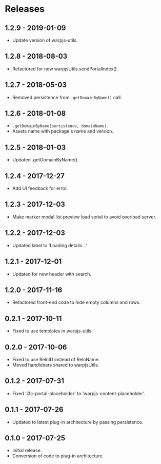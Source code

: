 # Releases

## 1.2.9 - 2019-01-09

- Update version of warpjs-utils.

## 1.2.8 - 2018-08-03

- Refactored for new warpjsUtils.sendPortalIndex().

## 1.2.7 - 2018-05-03

- Removed persistence from `.getDomainByName()` call.

## 1.2.6 - 2018-01-08

- `.getDomainByName(persistence, domainName)`.
- Assets name with package's name and version.

## 1.2.5 - 2018-01-03

- Updated .getDomainByName().

## 1.2.4 - 2017-12-27

- Add UI feedback for error.

## 1.2.3 - 2017-12-03

- Make marker modal list preview load serial to avoid overload server.

## 1.2.2 - 2017-12-03

- Updated label to 'Loading details...'

## 1.2.1 - 2017-12-01

- Updated for new header with search.

## 1.2.0 - 2017-11-16

- Refactored front-end code to hide empty columns and rows.

## 0.2.1 - 2017-10-11

- Fixed to use templates in warpjs-utils.

## 0.2.0 - 2017-10-06

- Fixed to use RelnID instead of RelnName.
- Moved handlebars shared to warpjsUtils.

## 0.1.2 - 2017-07-31

- Fixed 'i3c-portal-placeholder' to 'warpjs-content-placeholder'.

## 0.1.1 - 2017-07-26

- Updated to latest plug-in architecture by passing persistence.

## 0.1.0 - 2017-07-25

- Initial release.
- Conversion of code to plug-in architecture.
